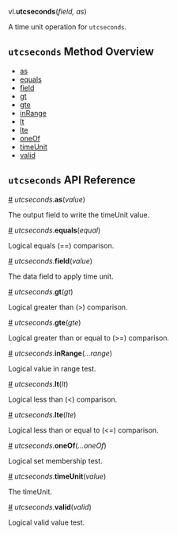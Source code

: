 vl.<b>utcseconds</b>(<em>field, as</em>)

A time unit operation for <code>utcseconds</code>.

## <code>utcseconds</code> Method Overview

* <a href="#as">as</a>
* <a href="#equals">equals</a>
* <a href="#field">field</a>
* <a href="#gt">gt</a>
* <a href="#gte">gte</a>
* <a href="#inRange">inRange</a>
* <a href="#lt">lt</a>
* <a href="#lte">lte</a>
* <a href="#oneOf">oneOf</a>
* <a href="#timeUnit">timeUnit</a>
* <a href="#valid">valid</a>

## <code>utcseconds</code> API Reference

<a id="as" href="#as">#</a>
<em>utcseconds</em>.<b>as</b>(<em>value</em>)

The output field to write the timeUnit value.

<a id="equals" href="#equals">#</a>
<em>utcseconds</em>.<b>equals</b>(<em>equal</em>)

Logical equals (==) comparison.

<a id="field" href="#field">#</a>
<em>utcseconds</em>.<b>field</b>(<em>value</em>)

The data field to apply time unit.

<a id="gt" href="#gt">#</a>
<em>utcseconds</em>.<b>gt</b>(<em>gt</em>)

Logical greater than (>) comparison.

<a id="gte" href="#gte">#</a>
<em>utcseconds</em>.<b>gte</b>(<em>gte</em>)

Logical greater than or equal to (>=) comparison.

<a id="inRange" href="#inRange">#</a>
<em>utcseconds</em>.<b>inRange</b>(<em>...range</em>)

Logical value in range test.

<a id="lt" href="#lt">#</a>
<em>utcseconds</em>.<b>lt</b>(<em>lt</em>)

Logical less than (<) comparison.

<a id="lte" href="#lte">#</a>
<em>utcseconds</em>.<b>lte</b>(<em>lte</em>)

Logical less than or equal to (<=) comparison.

<a id="oneOf" href="#oneOf">#</a>
<em>utcseconds</em>.<b>oneOf</b>(<em>...oneOf</em>)

Logical set membership test.

<a id="timeUnit" href="#timeUnit">#</a>
<em>utcseconds</em>.<b>timeUnit</b>(<em>value</em>)

The timeUnit.

<a id="valid" href="#valid">#</a>
<em>utcseconds</em>.<b>valid</b>(<em>valid</em>)

Logical valid value test.

